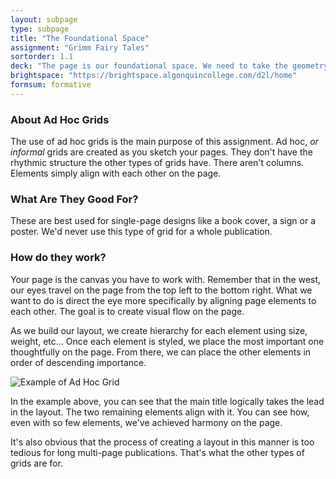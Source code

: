 ```yaml
---
layout: subpage
type: subpage
title: "The Foundational Space"
assignment: "Grimm Fairy Tales"
sortorder: 1.1
deck: "The page is our foundational space. We need to take the geometry of our page into consideration to achieve harmony in the final product."
brightspace: "https://brightspace.algonquincollege.com/d2l/home"
formsum: formative
---
```

### About Ad Hoc Grids

The use of ad hoc grids is the main purpose of this assignment. Ad hoc, *or informal* grids are created as you sketch your pages. They don't have the rhythmic structure the other types of grids have. There aren't columns. Elements simply align with each other on the page.

### What Are They Good For?

These are best used for single-page designs like a book cover, a sign or a poster. We'd never use this type of grid for a whole publication.

### How do they work?

Your page is the canvas you have to work with. Remember that in the west, our eyes travel on the page from the top left to the bottom right. What we want to do is direct the eye more specifically by aligning page elements to each other. The goal is to create visual flow on the page.

As we build our layout, we create hierarchy for each element using size, weight, etc... Once each element is styled, we place the most important one thoughtfully on the page. From there, we can place the other elements in order of descending importance.

![Example of Ad Hoc Grid]({{site.url}}/svg/adhoc-grids.svg "Example of Ad Hoc Grid")

In the example above, you can see that the main title logically takes the lead in the layout. The two remaining elements align with it. You can see how, even with so few elements, we've achieved harmony on the page.

It's also obvious that the process of creating a layout in this manner is too tedious for long multi-page publications. That's what the other types of grids are for.